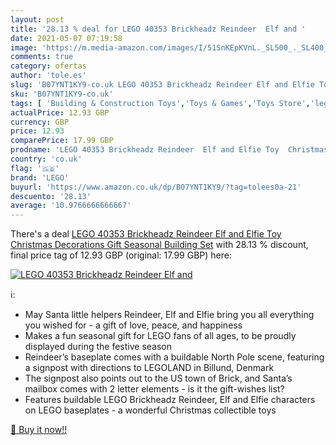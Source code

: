 ```yaml
---
layout: post
title: '28.13 % deal for LEGO 40353 Brickheadz Reindeer  Elf and '
date: 2021-05-07 07:19:58
image: 'https://m.media-amazon.com/images/I/51SnKEpKVnL._SL500_._SL400_.jpg'
comments: true
category: ofertas
author: 'tole.es'
slug: 'B07YNT1KY9-co.uk LEGO 40353 Brickheadz Reindeer Elf and Elfie Toy...'
sku: 'B07YNT1KY9-co.uk'
tags: [ 'Building & Construction Toys','Toys & Games','Toys Store','lego', ]
actualPrice: 12.93 GBP
currency: GBP
price: 12.93
comparePrice: 17.99 GBP
prodname: 'LEGO 40353 Brickheadz Reindeer  Elf and Elfie Toy  Christmas Decorations Gift  Seasonal Building Set'
country: 'co.uk'
flag: '🇬🇧'
brand: 'LEGO'
buyurl: 'https://www.amazon.co.uk/dp/B07YNT1KY9/?tag=tolees0a-21'
descuento: '28.13'
average: '10.9766666666667'
---
```


There's a deal [LEGO 40353 Brickheadz Reindeer  Elf and Elfie Toy  Christmas Decorations Gift  Seasonal Building Set](https://www.amazon.co.uk/dp/B07YNT1KY9/?tag=tolees0a-21)  with  28.13 % discount, final price tag of  12.93 GBP (original: 17.99 GBP) here:

[![LEGO 40353 Brickheadz Reindeer  Elf and ](https://m.media-amazon.com/images/I/51SnKEpKVnL._SL500_._SL400_.jpg)](https://www.amazon.co.uk/dp/B07YNT1KY9/?tag=tolees0a-21)

ℹ️:

- May Santa little helpers Reindeer, Elf and Elfie bring you all everything you wished for - a gift of love, peace, and happiness
- Makes a fun seasonal gift for LEGO fans of all ages, to be proudly displayed during the festive season
- Reindeer’s baseplate comes with a buildable North Pole scene, featuring a signpost with directions to LEGOLAND in Billund, Denmark
- The signpost also points out to the US town of Brick, and Santa’s mailbox comes with 2 letter elements - is it the gift-wishes list?
- Features buildable LEGO Brickheadz Reindeer, Elf and Elfie characters on LEGO baseplates - a wonderful Christmas collectible toys

[🛒 Buy it now!!](https://www.amazon.co.uk/dp/B07YNT1KY9/?tag=tolees0a-21)
